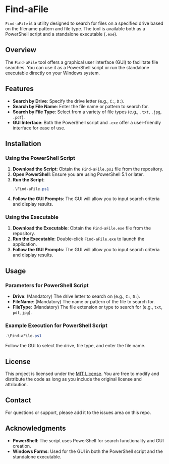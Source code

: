# Find-aFile

`Find-aFile` is a utility designed to search for files on a specified drive based on the filename pattern and file type. The tool is available both as a PowerShell script and a standalone executable (`.exe`).

## Overview

The `Find-aFile` tool offers a graphical user interface (GUI) to facilitate file searches. You can use it as a PowerShell script or run the standalone executable directly on your Windows system.

## Features

- **Search by Drive**: Specify the drive letter (e.g., `C:`, `D:`).
- **Search by File Name**: Enter the file name or pattern to search for.
- **Search by File Type**: Select from a variety of file types (e.g., `.txt`, `.jpg`, `.pdf`).
- **GUI Interface**: Both the PowerShell script and `.exe` offer a user-friendly interface for ease of use.

## Installation

### Using the PowerShell Script

1. **Download the Script**: Obtain the `Find-aFile.ps1` file from the repository.
2. **Open PowerShell**: Ensure you are using PowerShell 5.1 or later.
3. **Run the Script**:
   ```powershell
   .\Find-aFile.ps1
   ```
4. **Follow the GUI Prompts**: The GUI will allow you to input search criteria and display results.

### Using the Executable

1. **Download the Executable**: Obtain the `Find-aFile.exe` file from the repository.
2. **Run the Executable**: Double-click `Find-aFile.exe` to launch the application.
3. **Follow the GUI Prompts**: The GUI will allow you to input search criteria and display results.

## Usage

### Parameters for PowerShell Script

- **Drive**: (Mandatory) The drive letter to search on (e.g., `C:`, `D:`).
- **FileName**: (Mandatory) The name or pattern of the file to search for.
- **FileType**: (Mandatory) The file extension or type to search for (e.g., `txt`, `pdf`, `jpg`).

### Example Execution for PowerShell Script

```powershell
.\Find-aFile.ps1
```

Follow the GUI to select the drive, file type, and enter the file name.

## License

This project is licensed under the [MIT License](https://opensource.org/licenses/MIT). You are free to modify and distribute the code as long as you include the original license and attribution.

## Contact

For questions or support, please add it to the issues area on this repo.

## Acknowledgments

- **PowerShell**: The script uses PowerShell for search functionality and GUI creation.
- **Windows Forms**: Used for the GUI in both the PowerShell script and the standalone executable.

```
